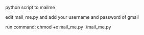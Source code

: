 python script to mailme

edit mail_me.py and add your username and password of gmail

run command:
    chmod +x mail_me.py
    ./mail_me.py
